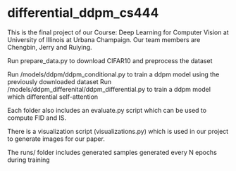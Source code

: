 # differential_ddpm_cs444
This is the final project of our Course: Deep Learning for Computer Vision at University of Illinois at Urbana Champaign. Our team members are Chengbin, Jerry and Ruiying.


Run prepare_data.py to download CIFAR10 and preprocess the dataset

Run /models/ddpm/ddpm_conditional.py to train a ddpm model using the previously downloaded dataset
Run /models/ddpm_differenital/ddpm_differential.py to train a ddpm model which differential self-attention

Each folder also includes an evaluate.py script which can be used to compute FID and IS.

There is a visualization script (visualizations.py) which is used in our project to generate images for our paper.


The runs/ folder includes generated samples generated every N epochs during training
